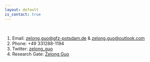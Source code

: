 ```yaml
---
layout: default
is_contact: true
---
```


<br>

1. Email: [zelong.guo@gfz-potsdam.de](zelong.guo@gf-potsdam.de) & [zelong.guo@outlook.com](zelong.guo@outlook.com)
2. Phone: +49 331288-1194
3. Twitter: [zelong_guo](https://twitter.com/zelong_guo) 
4. Research Gate: [Zelong Guo](https://www.researchgate.net/profile/Zelong-Guo)

<br>
